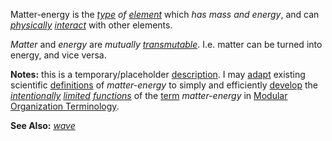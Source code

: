 Matter-energy is the *[type](https://github.com/gcassel/Modular-Organization-Terminology/blob/master/terms/type.md) of [element](https://github.com/gcassel/Modular-Organization-Terminology/blob/master/terms/element.md)* which *has mass and energy*, and can *[physically](https://github.com/gcassel/Modular-Organization-Terminology/blob/master/terms/physical.md) [interact](https://github.com/gcassel/Modular-Organization-Terminology/blob/master/terms/interact.md)* with other elements.

*Matter* and *energy* are *mutually [transmutable](https://github.com/gcassel/Modular-Organization-Terminology/blob/master/terms/transmute.md)*.  I.e. matter can be turned into energy, and vice versa.

**Notes:**  this is a temporary/placeholder [description](https://github.com/gcassel/Modular-Organization-Terminology/blob/a14b3c1b3279cff3108e881622def5bf47ef5b1e/terms/describe.md).  I may [adapt](https://github.com/gcassel/Modular-Organization-Terminology/blob/a14b3c1b3279cff3108e881622def5bf47ef5b1e/terms/adapt.md) existing scientific [definitions](https://github.com/gcassel/Modular-Organization-Terminology/blob/master/terms/define.md) of *matter-energy* to simply and efficiently [develop](https://github.com/gcassel/Modular-Organization-Terminology/blob/master/terms/develop.md) the *[intentionally](https://github.com/gcassel/Modular-Organization-Terminology/blob/master/terms/intention.md) [limited](https://github.com/gcassel/Modular-Organization-Terminology/blob/master/terms/limit.md) [functions](https://github.com/gcassel/Modular-Organization-Terminology/blob/master/terms/function.md)* of the [term](https://github.com/gcassel/Modular-Organization-Terminology/blob/master/terms/term.md) *matter-energy* in [Modular Organization Terminology](https://github.com/gcassel/Modular-Organization-Terminology).

**See Also:** *[wave](https://github.com/gcassel/Modular-Organization-Terminology/blob/master/terms/wave.md)*
